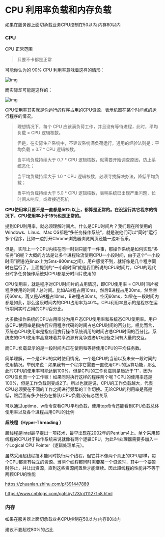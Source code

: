 # CPU 利用率负载和内存负载

如果在服务器上面切承载业务CPU控制在50以内 内存80以内

### CPU

CPU 正常范围

> 只要不卡都是正常

可能你认为的 90% CPU 利用率意味着这样的情形：



![img](https://pic4.zhimg.com/v2-d13b5fad6d9bbed1b26810d816aeefff_r.jpg)



而实际却可能是这样的：



![img](https://pic3.zhimg.com/v2-8858646f5d96b203578f96186ef7c57e_r.jpg)

CPU使用率其实就是你运行的程序占用的CPU资源，表示机器在某个时间点的运行程序的情况。

> 理想情况下，每个 CPU 应该满负荷工作，并且没有等待进程，此时，平均负载 = CPU 逻辑核数。
>
> 但是，在实际生产系统中，不建议系统满负荷运行。通用的经验法则是：平均负载 = 0.7 * CPU 逻辑核数。
>
> 当平均负载持续大于 0.7 * CPU 逻辑核数，就需要开始调查原因，防止系统恶化；
>
> 当平均负载持续大于 1.0 * CPU 逻辑核数，必须寻找解决办法，降低平均负载；
>
> 当平均负载持续大于 5.0 * CPU 逻辑核数，表明系统已出现严重问题，长时间未响应，或者接近死机

**CPU使用率只要不是一直都是50%以上，都算是正常的。在没运行其它程序的情况下，CPU使用率小于15％也是正常的。**

提到CPU利用率，就必须理解时间片。什么是CPU时间片？我们现在所使用的Windows、Linux、Mac OS都是“多任务操作系统”，就是说他们可以“同时”运行多个程序，比如一边打开Chrome浏览器浏览网页还能一边听音乐。

但是，实际上一个CPU内核在同一时刻只能干一件事，那操作系统是如何实现“多任务”的呢？大概的方法是让多个进程轮流使用CPU一小段时间，由于这个“一小段时间”很短(在linux上为5ms-800ms之间)，用户感觉不到，就好像是几个程序同时在运行了。上面提到的“一小段时间”就是我们所说的CPU时间片，CPU的现代分时多任务操作系统对CPU都是分时间片使用的

CPU使用率，就是程序对CPU时间片的占用情况，即CPU使用率 = CPU时间片被程序使用的时间 / 总时间。比如A进程占用10ms，然后B进程占用30ms，然后空闲60ms，再又是A进程占10ms，B进程占30ms，空闲60ms，如果在一段时间内都是如此，那么这段时间内的CPU占用率为40%。CPU利用率显示的是程序在运行期间实时占用的CPU百分比。

大多数操作系统的CPU占用率分为用户态CPU使用率和系统态CPU使用率。用户态CPU使用率是指执行应用程序代码的时间占总CPU时间的百分比。相比而言，系统态CPU使用率是指应用执行操作系统调用的时间占总CPU时间的百分比。系统态的CPU使用率高意味着共享资源有竞争或者I/O设备之间有大量的交互。

而CPU负载显示的是一段时间内正在使用和等待使用CPU的平均任务数。

简单理解，一个是CPU的实时使用情况，一个是CPU的当前以及未来一段时间的使用情况。举例来说：如果我有一个程序它需要一直使用CPU的运算功能，那么此时CPU的使用率可能达到100%，但是CPU的工作负载则是趋近于“1”，因为CPU仅负责一个工作嘛！如果同时执行这样的程序两个呢？CPU的使用率还是100%，但是工作负载则变成2了。所以也就是说，CPU的工作负载越大，代表CPU必须要在不同的工作之间进行频繁的工作切换。无论CPU的利用率是高是低，跟后面有多少任务在排队(CPU负载)没有必然关系

可以通过uptime、w命令查看CPU平均负载，使用top命令还能看到CPU负载总体使用率以及各个进程占用CPU的比例

**超线程（Hyper-Threading ）**

超线程是Intel最早提出一项技术，最早出现在2002年的Pentium4上。单个采用超线程的CPU对于操作系统来说就像有两个逻辑CPU，为此P4处理器需要多加入一个Logical CPU Pointer（逻辑处理单元）。

虽然采用超线程技术能同时执行两个线程，但它并不像两个真正的CPU那样，每个CPU都具有独立的资源。当两个线程都同时需要某一个资源时，其中一个要暂时停止，并让出资源，直到这些资源闲置后才能继续。因此超线程的性能并不等于两颗CPU的性能

https://zhuanlan.zhihu.com/p/391447889

https://www.cnblogs.com/gatsby123/p/11127158.html



### 内存

如果在服务器上面切承载业务CPU控制在50以内 内存80以内

建议不要超过80%的占比


















